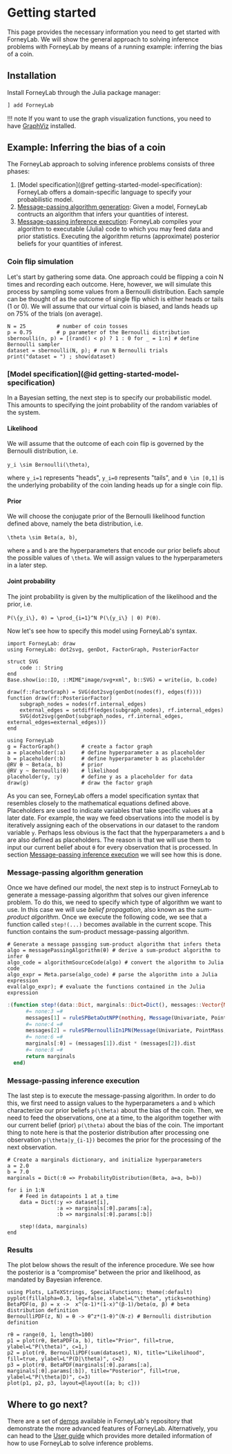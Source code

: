 # Getting started
This page provides the necessary information you need to get started with ForneyLab. We will show the general approach to solving inference problems with ForneyLab by means of a running example: inferring the bias of a coin.

## Installation
Install ForneyLab through the Julia package manager:
```julia
] add ForneyLab
```
!!! note
    If you want to use the graph visualization functions, you need to have [GraphViz](http://www.graphviz.org/) installed.

## Example: Inferring the bias of a coin
The ForneyLab approach to solving inference problems consists of three phases:

1. [Model specification](@ref getting-started-model-specification): ForneyLab offers a domain-specific language to specify your probabilistic model.
2. [Message-passing algorithm generation](@ref): Given a model, ForneyLab contructs an algorithm that infers your quantities of interest.
3. [Message-passing inference execution](@ref): ForneyLab compiles your algorithm to executable (Julia) code to which you may feed data and prior statistics. Executing the algorithm returns (approximate) posterior beliefs for your quantities of inferest.

### Coin flip simulation
Let's start by gathering some data. One approach could be flipping a coin N times and recording each outcome. Here, however, we will simulate this process by sampling some values from a Bernoulli distribution. Each sample can be thought of as the outcome of single flip which is either heads or tails (1 or 0). We will assume that our virtual coin is biased, and lands heads up on 75% of the trials (on average).

```@example 2
N = 25          # number of coin tosses
p = 0.75        # p parameter of the Bernoulli distribution
sbernoulli(n, p) = [(rand() < p) ? 1 : 0 for _ = 1:n] # define Bernoulli sampler
dataset = sbernoulli(N, p); # run N Bernoulli trials
print("dataset = ") ; show(dataset)
```

### [Model specification](@id getting-started-model-specification)
In a Bayesian setting, the next step is to specify our probabilistic model. This amounts to specifying the joint probability of the random variables of the system.

#### Likelihood
We will assume that the outcome of each coin flip is governed by the Bernoulli distribution, i.e.

``y_i \sim Bernoulli(\theta)``,

where ``y_i=1`` represents "heads", ``y_i=0`` represents "tails", and ``θ \in [0,1]`` is the underlying probability of the coin landing heads up for a single coin flip.

#### Prior
We will choose the conjugate prior of the Bernoulli likelihood function defined above, namely the beta distribution, i.e.

``\theta \sim Beta(a, b)``,

where ``a`` and ``b`` are the hyperparameters that encode our prior beliefs about the possible values of ``\theta``. We will assign values to the hyperparameters in a later step.   

#### Joint probability
The joint probability is given by the multiplication of the likelihood and the prior, i.e.

``P(\{y_i\}, θ) = \prod_{i=1}^N P(\{y_i\} | θ) P(θ)``.

Now let's see how to specify this model using ForneyLab's syntax.

```@setup 2
import ForneyLab: draw
using ForneyLab: dot2svg, genDot, FactorGraph, PosteriorFactor

struct SVG
    code :: String
end
Base.show(io::IO, ::MIME"image/svg+xml", b::SVG) = write(io, b.code)

draw(f::FactorGraph) = SVG(dot2svg(genDot(nodes(f), edges(f))))
function draw(rf::PosteriorFactor)
    subgraph_nodes = nodes(rf.internal_edges)
    external_edges = setdiff(edges(subgraph_nodes), rf.internal_edges)
    SVG(dot2svg(genDot(subgraph_nodes, rf.internal_edges, external_edges=external_edges)))
end
```

```@example 2
using ForneyLab
g = FactorGraph()       # create a factor graph
a = placeholder(:a)     # define hyperparameter a as placeholder
b = placeholder(:b)     # define hyperparameter b as placeholder
@RV θ ~ Beta(a, b)      # prior
@RV y ~ Bernoulli(θ)    # likelihood
placeholder(y, :y)      # define y as a placeholder for data
draw(g)                 # draw the factor graph
```
As you can see, ForneyLab offers a model specification syntax that resembles closely to the mathematical equations defined above. Placeholders are used to indicate variables that take specific values at a later date. For example, the way we feed observations into the model is by iteratively assigning each of the observations in our dataset to the random variable `y`. Perhaps less obvious is the fact that the hyperparameters `a` and `b` are also defined as placeholders. The reason is that we will use them to input our current belief about `θ` for every observation that is processed. In section [Message-passing inference execution](@ref) we will see how this is done.

### Message-passing algorithm generation
Once we have defined our model, the next step is to instruct ForneyLab to generate a message-passing algorithm that solves our given inference problem. To do this, we need to specify which type of algorithm we want to use. In this case we will use *belief propagation*, also known as the *sum-product algorithm*. Once we execute the following code, we see that a function called `step!(...)` becomes available in the current scope. This function contains the sum-product message-passing algorithm.
```@example 2
# Generate a message passging sum-product algorithm that infers theta
algo = messagePassingAlgorithm(θ) # derive a sum-product algorithm to infer θ
algo_code = algorithmSourceCode(algo) # convert the algorithm to Julia code
algo_expr = Meta.parse(algo_code) # parse the algorithm into a Julia expression
eval(algo_expr); # evaluate the functions contained in the Julia expression
```

```julia
:(function step!(data::Dict, marginals::Dict=Dict(), messages::Vector{Message}=Array{Message}(undef, 2))
      #= none:3 =#
      messages[1] = ruleSPBetaOutNPP(nothing, Message(Univariate, PointMass, m=data[:a]), Message(Univariate, PointMass, m=data[:b]))
      #= none:4 =#
      messages[2] = ruleSPBernoulliIn1PN(Message(Univariate, PointMass, m=data[:y]), nothing)
      #= none:6 =#
      marginals[:θ] = (messages[1]).dist * (messages[2]).dist
      #= none:8 =#
      return marginals
  end)
```

### Message-passing inference execution
The last step is to execute the message-passing algorithm. In order to do this, we first need to assign values to the hyperparameters ``a`` and ``b`` which characterize our prior beliefs ``p(\theta)`` about the bias of the coin. Then, we need to feed the observations, one at a time, to the algorithm together with our current belief (prior) ``p(\theta)`` about the bias of the coin. The important thing to note here is that the posterior distribution after processing one observation ``p(\theta|y_{i-1})`` becomes the prior for the processing of the next observation.

```@example 2
# Create a marginals dictionary, and initialize hyperparameters
a = 2.0
b = 7.0
marginals = Dict(:θ => ProbabilityDistribution(Beta, a=a, b=b))

for i in 1:N
    # Feed in datapoints 1 at a time
    data = Dict(:y => dataset[i],
                :a => marginals[:θ].params[:a],
                :b => marginals[:θ].params[:b])

    step!(data, marginals)
end
```

### Results
The plot below shows the result of the inference procedure. We see how the
posterior is a “compromise” between the prior and likelihood, as mandated by Bayesian inference.
```@example 2
using Plots, LaTeXStrings, SpecialFunctions; theme(:default)
pyplot(fillalpha=0.3, leg=false, xlabel=L"\theta", yticks=nothing)
BetaPDF(α, β) = x ->  x^(α-1)*(1-x)^(β-1)/beta(α, β) # beta distribution definition
BernoulliPDF(z, N) = θ -> θ^z*(1-θ)^(N-z) # Bernoulli distribution definition

rθ = range(0, 1, length=100)
p1 = plot(rθ, BetaPDF(a, b), title="Prior", fill=true, ylabel=L"P(\theta)", c=1,)
p2 = plot(rθ, BernoulliPDF(sum(dataset), N), title="Likelihood", fill=true, ylabel=L"P(D|\theta)", c=2)
p3 = plot(rθ, BetaPDF(marginals[:θ].params[:a], marginals[:θ].params[:b]), title="Posterior", fill=true, ylabel=L"P(\theta|D)", c=3)
plot(p1, p2, p3, layout=@layout([a; b; c]))
```

## Where to go next?
There are a set of [demos](https://github.com/biaslab/ForneyLab.jl/tree/master/demo) available in ForneyLab's repository that demonstrate the more advanced features of ForneyLab. Alternatively, you can head to the [User guide](@ref) which provides more detailed information of how to use ForneyLab to solve inference problems.
